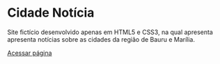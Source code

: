 <h1> Cidade Notícia </h1>
<p> Site fictício desenvolvido apenas em HTML5 e CSS3, na qual apresenta apresenta notícias sobre as cidades da região de Bauru e Marília. </p>
<a href="https://danibassetto.github.io/CidadeNoticia/"target="_blank">Acessar página</a>
